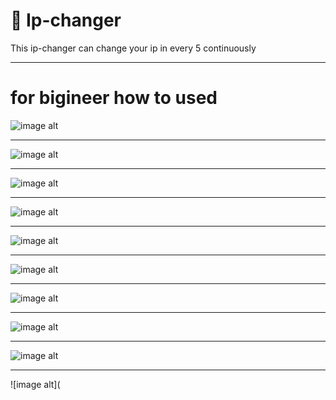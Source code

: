 # 📌 Ip-changer

This ip-changer can change your ip in every 5 continuously 

-------------------------------------

# for bigineer how to used 

![image alt](https://github.com/pras571/ip-Changer-/blob/c73f7d30147aaa0fb86ea5066f16586f8928e905/Picsart_25-10-11_14-58-54-287.jpg)
____________________________________
![image alt](https://github.com/pras571/ip-Changer-/blob/f03c7bd5c4b31e0bf167230b4e18909b924be869/Picsart_25-10-11_15-01-29-312.jpg)
____________________________________
![image alt](https://github.com/pras571/ip-Changer-/blob/8e8959cd0fab9357240194b5f7b11bc8f8f62cd7/Picsart_25-10-11_15-05-59-318.jpg)
____________________________________
![image alt](https://github.com/pras571/ip-Changer-/blob/18e9a4f15808a7e8eec1952cc8feaa79c9877f30/Picsart_25-10-11_15-10-56-463.jpg)
____________________________________
![image alt](https://github.com/pras571/ip-Changer-/blob/d2da54dd185af3c2135910e40e556b18860078d7/Picsart_25-10-11_15-12-40-431.jpg)
____________________________________
![image alt](https://github.com/pras571/ip-Changer-/blob/125fb5d5159627855e3b42e85aa2c1a0e1677bb0/Picsart_25-10-11_15-14-46-661.jpg)
____________________________________
![image alt](https://github.com/pras571/ip-Changer-/blob/5792f8f498daf9ccb256cb93faab038294dbb224/Picsart_25-10-11_15-16-24-393.jpg)
____________________________________
![image alt](https://github.com/pras571/ip-Changer-/blob/2ad653b2656b3094a1da8e92ee01cc449e1c37cc/Picsart_25-10-11_15-18-23-885.jpg)
____________________________________
![image alt](https://github.com/pras571/ip-Changer-/blob/163891bd3a6d4b57b9cfd56a9573d1ac5d6e15e2/Picsart_25-10-11_15-22-05-482.jpg)
____________________________________
![image alt]( 
